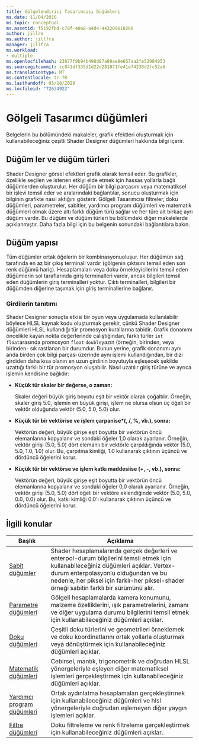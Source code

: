 ```yaml
---
title: Gölgelendirici Tasarımcısı Düğümleri
ms.date: 11/04/2016
ms.topic: conceptual
ms.assetid: f5192fbd-c78f-40a8-a4d4-443209610268
author: jillre
ms.author: jillfra
manager: jillfra
ms.workload:
- multiple
ms.openlocfilehash: 23877f9b94b498d87a89ae8e657aa2fe52984953
ms.sourcegitcommit: cc841df335d1d22d281871fe41e74238d2fc52a6
ms.translationtype: MT
ms.contentlocale: tr-TR
ms.lasthandoff: 03/18/2020
ms.locfileid: "72634922"
---
```

# <a name="shader-designer-nodes"></a>Gölgeli Tasarımcı düğümleri
Belgelerin bu bölümündeki makaleler, grafik efektleri oluşturmak için kullanabileceğiniz çeşitli Shader Designer düğümleri hakkında bilgi içerir.

## <a name="nodes-and-node-types"></a>Düğüm ler ve düğüm türleri
Shader Designer görsel efektleri grafik olarak temsil eder. Bu grafikler, özellikle seçilen ve istenen etkiyi elde etmek için hassas yollarla bağlı düğümlerden oluşturulur. Her düğüm bir bilgi parçasını veya matematiksel bir işlevi temsil eder ve aralarındaki bağlantılar, sonucu oluşturmak için bilginin grafikte nasıl aktığını gösterir. Gölgeli Tasarımcısı filtreler, doku düğümleri, parametreler, sabitler, yardımcı program düğümleri ve matematik düğümleri olmak üzere altı farklı düğüm türü sağlar ve her türe ait birkaç ayrı düğüm vardır. Bu düğüm ve düğüm türleri bu bölümdeki diğer makalelerde açıklanmıştır. Daha fazla bilgi için bu belgenin sonundaki bağlantılara bakın.

## <a name="node-structure"></a>Düğüm yapısı
Tüm düğümler ortak öğelerin bir kombinasyonuoluşur. Her düğümün sağ tarafında en az bir çıkış terminali vardır (gölgenin çıktısını temsil eden son renk düğümü hariç). Hesaplamaları veya doku örnekleyicilerini temsil eden düğümlerin sol taraflarında giriş terminalleri vardır, ancak bilgileri temsil eden düğümlerin giriş terminalleri yoktur. Çıktı terminalleri, bilgileri bir düğümden diğerine taşımak için giriş terminallerine bağlanır.

### <a name="promotion-of-inputs"></a>Girdilerin tanıtımı
Shader Designer sonuçta etkisi bir oyun veya uygulamada kullanılabilir böylece HLSL kaynak kodu oluşturmak gerekir, çünkü Shader Designer düğümleri HLSL kullandığı tür promosyon kurallarına tabidir. Grafik donanımı öncelikle kayan nokta değerlerinde çalıştığından, farklı türler `int` `float`arasında promosyon `float` `double`yazın (örneğin, birinden, veya birinden- sık rastlanan bir durumdur. Bunun yerine, grafik donanımı aynı anda birden çok bilgi parçası üzerinde aynı işlemi kullandığından, bir dizi girdiden daha kısa olanın en uzun girdinin boyutuyla eşleşecek şekilde uzattığı farklı bir tür promosyon oluşabilir. Nasıl uzatılır giriş türüne ve ayrıca işlemin kendisine bağlıdır:

- **Küçük tür skaler bir değerse, o zaman:**

     Skaler değeri büyük giriş boyutu eşit bir vektör olarak çoğaltılır. Örneğin, skaler giriş 5.0, işlemin en büyük girişi, işlem ne olursa olsun üç öğeli bir vektör olduğunda vektör (5.0, 5.0, 5.0) olur.

- **Küçük tür bir vektörise ve işlem çarpanise\*(, /, %, vb.), sonra:**

     Vektörün değeri, büyük girişe eşit boyutta bir vektörün öncü elemanlarına kopyalanır ve sondaki öğeler 1,0 olarak ayarlanır. Örneğin, vektör girişi (5.0, 5.0) dört elemanlı bir vektörle çarpıldığında vektör (5.0, 5.0, 1.0, 1.0) olur. Bu, çarpıtma kimliği, 1.0 kullanarak çıktının üçüncü ve dördüncü öğelerini korur.

- **Küçük tür bir vektörse ve işlem katkı maddesiise (+, -, vb.), sonra:**

     Vektörün değeri, büyük girişe eşit boyutta bir vektörün öncü elemanlarına kopyalanır ve sondaki öğeler 0,0 olarak ayarlanır. Örneğin, vektör girişi (5.0, 5.0) dört öğeli bir vektöre eklendiğinde vektör (5.0, 5.0, 0.0, 0.0) olur. Bu, katkı kimliği 0.0'ı kullanarak çıktının üçüncü ve dördüncü öğelerini korur.

## <a name="related-topics"></a>İlgili konular

|Başlık|Açıklama|
|-----------|-----------------|
|[Sabit düğümler](../designers/constant-nodes.md)|Shader hesaplamalarında gerçek değerleri ve enterpol-durum bilgilerini temsil etmek için kullanabileceğiniz düğümleri açıklar. Vertex-durum enterpolasyonlu olduğundan ve bu nedenle, her piksel için farklı-her piksel-shader örneği sabitin farklı bir sürümünü alır.|
|[Parametre düğümleri](../designers/parameter-nodes.md)|Gölgeli hesaplamalarda kamera konumunu, malzeme özelliklerini, ışık parametrelerini, zamanı ve diğer uygulama durumu bilgilerini temsil etmek için kullanabileceğiniz düğümleri açıklar.|
|[Doku düğümleri](../designers/texture-nodes.md)|Çeşitli doku türlerini ve geometrileri örneklemek ve doku koordinatlarını ortak yollarla oluşturmak veya dönüştürmek için kullanabileceğiniz düğümleri açıklar.|
|[Matematik düğümleri](../designers/math-nodes.md)|Cebirsel, mantık, trigonometrik ve doğrudan HLSL yönergeleriyle eşleyen diğer matematiksel işlemleri gerçekleştirmek için kullanabileceğiniz düğümleri açıklar.|
|[Yardımcı program düğümleri](../designers/utility-nodes.md)|Ortak aydınlatma hesaplamaları gerçekleştirmek için kullanabileceğiniz düğümleri ve hlsl yönergeleriyle doğrudan eşlemeyen diğer yaygın işlemleri açıklar.|
|[Filtre düğümleri](../designers/filter-nodes.md)|Doku filtreleme ve renk filtreleme gerçekleştirmek için kullanabileceğiniz düğümleri açıklar.|

